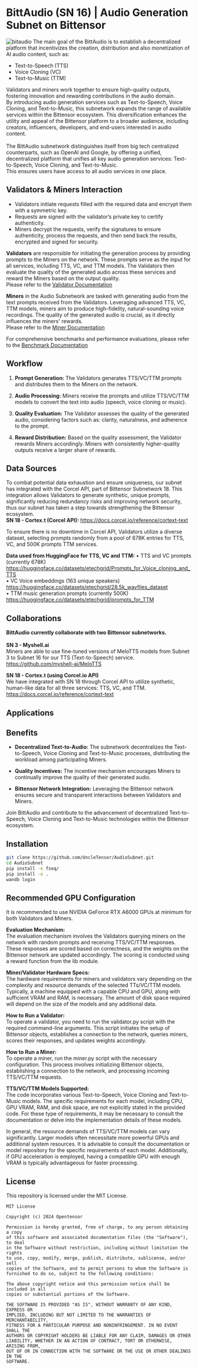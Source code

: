 # BittAudio (SN 16) | Audio Generation Subnet on Bittensor
![bitaudio](docs/bittaudio.jpg)
The main goal of the BittAudio is to establish a decentralized platform that incentivizes the creation, distribution and also monetization of AI audio content, such as:
- Text-to-Speech (TTS)
- Voice Cloning (VC)
- Text-to-Music (TTM) <br>

Validators and miners work together to ensure high-quality outputs, fostering innovation and rewarding contributions in the audio domain.<br>
By introducing audio generation services such as Text-to-Speech, Voice Cloning, and Text-to-Music, this subnetwork expands the range of available services within the Bittensor ecosystem. This diversification enhances the utility and appeal of the Bittensor platform to a broader audience, including creators, influencers, developers, and end-users interested in audio content.<br><br>
The BittAudio subnetwork distinguishes itself from big tech centralized counterparts, such as OpenAI and Google, by offering a unified, decentralized platform that unifies all key audio generation services: Text-to-Speech, Voice Cloning, and Text-to-Music.<br> This ensures users have access to all audio services in one place.

## Validators & Miners Interaction
- Validators initiate requests filled with the required data and encrypt them with a symmetric key. 
- Requests are signed with the validator’s private key to certify authenticity. 
- Miners decrypt the requests, verify the signatures to ensure authenticity, process the requests, and then send back the results, encrypted and signed for security.

**Validators** are responsible for initiating the generation process by providing prompts to the Miners on the network. These prompts serve as the input for all services, including TTS, VC, and TTM models. The Validators then evaluate the quality of the generated audio across these services and reward the Miners based on the output quality.<br>
Please refer to the [Validator Documentation](docs/validator.md)

**Miners** in the Audio Subnetwork are tasked with generating audio from the text prompts received from the Validators. Leveraging advanced TTS, VC, TTM models, miners aim to produce high-fidelity, natural-sounding voice recordings. The quality of the generated audio is crucial, as it directly influences the miners' rewards.<br>
Please refer to the [Miner Documentation](docs/miner.md)

For comprehensive benchmarks and performance evaluations, please refer to the [Benchmark Documentation](docs/benchmark.md)

## Workflow

1. **Prompt Generation:** The Validators generates TTS/VC/TTM prompts and distributes them to the Miners on the network.

2. **Audio Processing:** Miners receive the prompts and utilize TTS/VC/TTM models to convert the text into audio (speech, voice cloning or music).

3. **Quality Evaluation:** The Validator assesses the quality of the generated audio, considering factors such as: clarity, naturalness, and adherence to the prompt.

4. **Reward Distribution:** Based on the quality assessment, the Validator rewards Miners accordingly. Miners with consistently higher-quality outputs receive a larger share of rewards.

## Data Sources
To combat potential data exhaustion and ensure uniqueness, our subnet has integrated with the Corcel API, part of Bittensor Subnetwork 18. This integration allows Validators to generate synthetic, unique prompts, significantly reducing redundancy risks and improving network security, thus our subnet has taken a step towards strengthening the Bittensor ecosystem.<br>
**SN 18 - Cortex.t (Corcel API):**
https://docs.corcel.io/reference/cortext-text

To ensure there is no downtime in Corcel API, Validators utilize a diverse dataset, selecting prompts randomly from a pool of 678K entries for TTS, VC, and 500K prompts TTM services.

**Data used from HuggingFace for TTS, VC and TTM:**
•	TTS and VC prompts (currently 678K) <br>
https://huggingface.co/datasets/etechgrid/Prompts_for_Voice_cloning_and_TTS <br>
•	VC Voice embeddings (163 unique speakers) <br>
https://huggingface.co/datasets/etechgrid/28.5k_wavfiles_dataset <br>
•	TTM music generation prompts (currently 500K) <br>
https://huggingface.co/datasets/etechgrid/prompts_for_TTM <br>

## Collaborations
**BittAudio currently collaborate with two Bittensor subnetworks.** <br><br>
**SN 3 - Myshell.ai** <br>
Miners are able to use fine-tuned versions of MeloTTS models from Subnet 3 to Subnet 16 for our TTS (Text-to-Speech) service.<br>
https://github.com/myshell-ai/MeloTTS

**SN 18 - Cortex.t (using Corcel.io API)** <br>
We have integrated with SN 18 through Corcel API to utilize synthetic, human-like data for all three services: TTS, VC, and TTM. <br>
https://docs.corcel.io/reference/cortext-text
## Applications

## Benefits

- **Decentralized Text-to-Audio:** The subnetwork decentralizes the Text-to-Speech, Voice Cloning and Text-to-Music processes, distributing the workload among participating Miners.
  
- **Quality Incentives:** The incentive mechanism encourages Miners to continually improve the quality of their generated audio.

- **Bittensor Network Integration:** Leveraging the Bittensor network ensures secure and transparent interactions between Validators and Miners.

Join BittAudio and contribute to the advancement of decentralized Text-to-Speech, Voice Cloning and Text-to-Music technologies within the Bittensor ecosystem.


## Installation
```bash 
git clone https://github.com/UncleTensor/AudioSubnet.git
cd AudioSubnet
pip install -e fseq/
pip install -e .
wandb login
```

## Recommended GPU Configuration

It is recommended to use NVIDIA GeForce RTX A6000 GPUs at minimum for both Validators and Miners.


**Evaluation Mechanism:** <br>
The evaluation mechanism involves the Validators querying miners on the network with random prompts and receiving TTS/VC/TTM responses. These responses are scored based on correctness, and the weights on the Bittensor network are updated accordingly. The scoring is conducted using a reward function from the lib module.

**Miner/Validator Hardware Specs:**<br>
The hardware requirements for miners and validators vary depending on the complexity and resource demands of the selected TTs/VC/TTM models. Typically, a machine equipped with a capable CPU and GPU, along with sufficient VRAM and RAM, is necessary. The amount of disk space required will depend on the size of the models and any additional data.

**How to Run a Validator:**<br>
To operate a validator, you need to run the validator.py script with the required command-line arguments. This script initiates the setup of Bittensor objects, establishes a connection to the network, queries miners, scores their responses, and updates weights accordingly.

**How to Run a Miner:**<br>
To operate a miner, run the miner.py script with the necessary configuration. This process involves initializing Bittensor objects, establishing a connection to the network, and processing incoming TTS/VC/TTM requests.

**TTS/VC/TTM Models Supported:**<br>
The code incorporates various Text-to-Speech, Voice Cloning and Text-to-Music models. The specific requirements for each model, including CPU, GPU VRAM, RAM, and disk space, are not explicitly stated in the provided code. For these type of requirements, it may be necessary to consult the documentation or delve into the implementation details of these models.

In general, the resource demands of TTS/VC/TTM models can vary significantly. Larger models often necessitate more powerful GPUs and additional system resources. It is advisable to consult the documentation or model repository for the specific requirements of each model. Additionally, if GPU acceleration is employed, having a compatible GPU with enough VRAM is typically advantageous for faster processing.

## License
This repository is licensed under the MIT License.

```text
MIT License

Copyright (c) 2024 Opentensor

Permission is hereby granted, free of charge, to any person obtaining a copy
of this software and associated documentation files (the "Software"), to deal
in the Software without restriction, including without limitation the rights
to use, copy, modify, merge, publish, distribute, sublicense, and/or sell
copies of the Software, and to permit persons to whom the Software is
furnished to do so, subject to the following conditions:

The above copyright notice and this permission notice shall be included in all
copies or substantial portions of the Software.

THE SOFTWARE IS PROVIDED "AS IS", WITHOUT WARRANTY OF ANY KIND, EXPRESS OR
IMPLIED, INCLUDING BUT NOT LIMITED TO THE WARRANTIES OF MERCHANTABILITY,
FITNESS FOR A PARTICULAR PURPOSE AND NONINFRINGEMENT. IN NO EVENT SHALL THE
AUTHORS OR COPYRIGHT HOLDERS BE LIABLE FOR ANY CLAIM, DAMAGES OR OTHER
LIABILITY, WHETHER IN AN ACTION OF CONTRACT, TORT OR OTHERWISE, ARISING FROM,
OUT OF OR IN CONNECTION WITH THE SOFTWARE OR THE USE OR OTHER DEALINGS IN THE
SOFTWARE.

```
